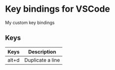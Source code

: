 # Key bindings for VSCode

My custom key bindings

## Keys

| Keys                         | Description            |
| ---------------------------- |:----------------------:|
| alt+d                        | Duplicate a line       |
